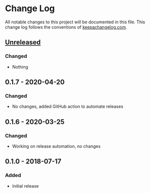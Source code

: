 # Change Log

All notable changes to this project will be documented in this file. This change
log follows the conventions of [keepachangelog.com](http://keepachangelog.com/).

## [Unreleased]

### Changed

- Nothing

## 0.1.7 - 2020-04-20

### Changed

- No changes, added GitHub action to automate releases

## 0.1.6 - 2020-03-25

### Changed

- Working on release automation, no changes

## 0.1.0 - 2018-07-17

### Added

- Initial release

[unreleased]:
  https://github.com/jlesquembre/pathom-pedestal/compare/0.1.0...HEAD
